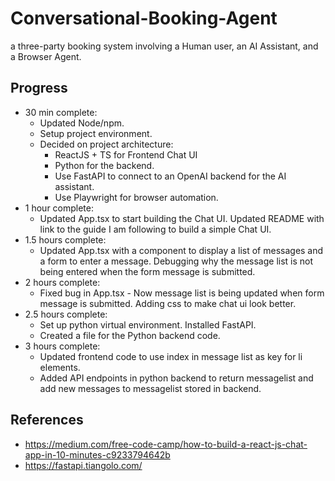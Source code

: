 # Conversational-Booking-Agent
 a three-party booking system involving a Human user, an AI Assistant, and a Browser Agent. 

## Progress
* 30 min complete:
    * Updated Node/npm.
    * Setup project environment.
    * Decided on project architecture:
        * ReactJS + TS for Frontend Chat UI
        * Python for the backend. 
        * Use FastAPI to connect to an OpenAI backend for the AI assistant.
        * Use Playwright for browser automation.  
* 1 hour complete:
    * Updated App.tsx to start building the Chat UI. Updated README with link to the guide I am following to build a simple Chat UI.
* 1.5 hours complete:
    * Updated App.tsx with a component to display a list of messages and a form to enter a message. Debugging why the message list is not being entered when the form message is submitted.
* 2 hours complete:
    * Fixed bug in App.tsx - Now message list is being updated when form message is submitted. Adding css to make chat ui look better.
* 2.5 hours complete:
    * Set up python virtual environment. Installed FastAPI. 
    * Created a file for the Python backend code.
* 3 hours complete:
    * Updated frontend code to use index in message list as key for li elements.
    * Added API endpoints in python backend to return messagelist and add new messages to messagelist stored in backend.


## References
* https://medium.com/free-code-camp/how-to-build-a-react-js-chat-app-in-10-minutes-c9233794642b
* https://fastapi.tiangolo.com/


